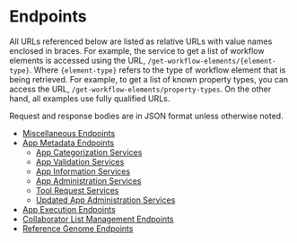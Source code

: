 # Endpoints

All URLs referenced below are listed as relative URLs with value names enclosed
in braces. For example, the service to get a list of workflow elements is
accessed using the URL, `/get-workflow-elements/{element-type}`. Where
`{element-type}` refers to the type of workflow element that is being retrieved.
For example, to get a list of known property types, you can access the URL,
`/get-workflow-elements/property-types`. On the other hand, all examples use
fully qualified URLs.

Request and response bodies are in JSON format unless otherwise noted.

* [Miscellaneous Endpoints](endpoints/misc.md)
* [App Metadata Endpoints](endpoints/app-metadata.md)
    * [App Categorization Services](endpoints/app-metadata/categorization.md)
    * [App Validation Services](endpoints/app-metadata/validation.md)
    * [App Information Services](endpoints/app-metadata/information.md)
    * [App Administration Services](endpoints/app-metadata/admin.md)
    * [Tool Request Services](endpoints/app-metadata/tool-requests.md)
    * [Updated App Administration Services](endpoints/app-metadata/updated-admin.md)
* [App Execution Endpoints](endpoints/app-execution.md)
* [Collaborator List Management Endpoints](endpoints/collaborators.md)
* [Reference Genome Endpoints](endpoints/reference-genomes.md)
